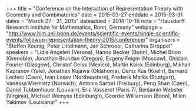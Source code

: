 +++
title = "Conference on the Interaction of Representation Theory with Geometry and Combinatorics"
date = 2015-03-27
enddate = 2015-03-31
dates = "March 27 - 31, 2015"
dateadded = 2014-10-16
note = "Hausdorff Research Institute for Mathematics, Bonn, Germany"
webpage = "http://www.him.uni-bonn.de/events/scientific-events/single-scientific-events/followup-representation-theory-2015/conference/"
organisers = "Steffen Koenig, Peter Littelmann, Jan Schroeer, Catharina Stroppel"
speakers = "Lidia Angeleri (Verona), Hanno Becker (Bonn), Michel Brion (Grenoble),
Jonathan Brundan (Oregon), Evgeny Feigin (Moscow), Ghislain Fourier (Glasgow), Christof Geiss (Mexico), Martin Kalck (Edinburg), Mikhail Kapranov (Yale), Jonathan Kujawa (Oklahoma), Deniz Kus (Koeln), Bernard Leclerc (Caen), Ivan Losev (Northeastern), Frederik Marks (Stuttgart), Vanessa Miemietz (Norwich), Antonio Sartori (Freiburg), Peng Shan (Caen), Daniel Tubbenhauer (Louvain), Eric Vasserot (Paris 7), Benjamin Webster (Virginia), Michael Wemyss (Edinburgh), Geordie Williamson (Bonn), Milen Yakimov (Louisiana)"
+++
